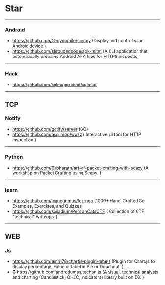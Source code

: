 # Star




----
### Android
- https://github.com/Genymobile/scrcpy (Display and control your Android device )
- https://github.com/shroudedcode/apk-mitm (A CLI application that automatically prepares Android APK files for HTTPS inspectio)
----
### Hack
- https://github.com/sqlmapproject/sqlmap

----
## TCP
### Notify
- https://github.com/gotify/server (GO)
- https://github.com/asciimoo/wuzz ( Interactive cli tool for HTTP inspection )

----
### Python
- https://github.com/0xbharath/art-of-packet-crafting-with-scapy (A workshop on Packet Crafting using Scapy. )

----
### learn
- https://github.com/inancgumus/learngo (1000+ Hand-Crafted Go Examples, Exercises, and Quizzes)
- https://github.com/sajjadium/PersianCatsCTF ( Collection of CTF "technical" writeups. )

----
## WEB
### Js
- https://github.com/emn178/chartjs-plugin-labels (Plugin for Chart.js to display percentage, value or label in Pie or Doughnut. )
- **G** https://github.com/andredumas/techan.js (A visual, technical analysis and charting (Candlestick, OHLC, indicators) library built on D3. )